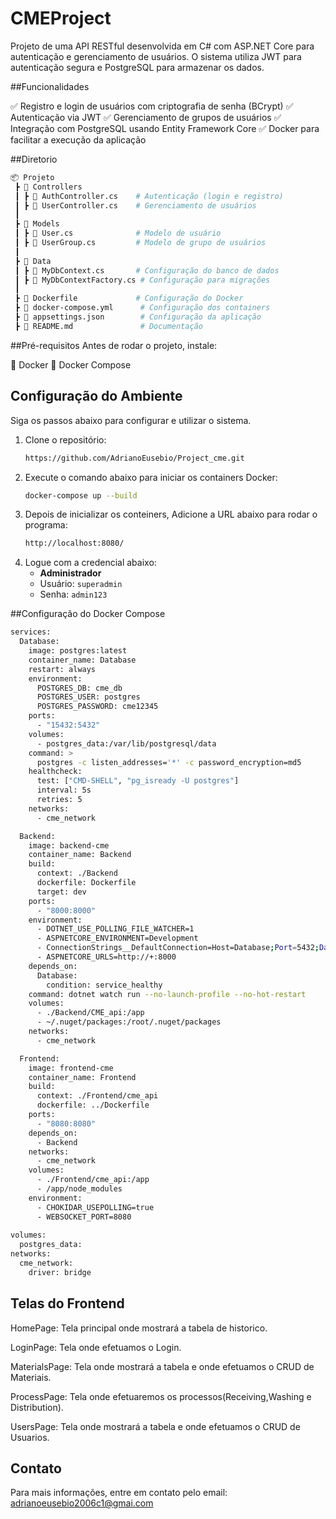 # CMEProject

Projeto de uma API RESTful desenvolvida em C# com ASP.NET Core para autenticação e gerenciamento de usuários. O sistema utiliza JWT para autenticação segura e PostgreSQL para armazenar os dados.

##Funcionalidades

✅ Registro e login de usuários com criptografia de senha (BCrypt)
✅ Autenticação via JWT
✅ Gerenciamento de grupos de usuários
✅ Integração com PostgreSQL usando Entity Framework Core
✅ Docker para facilitar a execução da aplicação

##Diretorio

```bash
📦 Projeto
 ┣ 📂 Controllers
 ┃ ┣ 📜 AuthController.cs    # Autenticação (login e registro)
 ┃ ┣ 📜 UserController.cs    # Gerenciamento de usuários
 ┃ 
 ┣ 📂 Models
 ┃ ┣ 📜 User.cs              # Modelo de usuário
 ┃ ┣ 📜 UserGroup.cs         # Modelo de grupo de usuários
 ┃
 ┣ 📂 Data
 ┃ ┣ 📜 MyDbContext.cs       # Configuração do banco de dados
 ┃ ┣ 📜 MyDbContextFactory.cs # Configuração para migrações
 ┃
 ┣ 📜 Dockerfile             # Configuração do Docker
 ┣ 📜 docker-compose.yml      # Configuração dos containers
 ┣ 📜 appsettings.json        # Configuração da aplicação
 ┣ 📜 README.md               # Documentação
```
##Pré-requisitos
Antes de rodar o projeto, instale:

🔹 Docker
🔹 Docker Compose

## Configuração do Ambiente

Siga os passos abaixo para configurar e utilizar o sistema.
1. Clone o repositório:
    ```bash
    https://github.com/AdrianoEusebio/Project_cme.git
    ```
2. Execute o comando abaixo para iniciar os containers Docker:
    ```bash
    docker-compose up --build
    ```
3. Depois de inicializar os conteiners, Adicione a URL abaixo para rodar o programa:
    ```bash
    http://localhost:8080/
    ```
4. Logue com a credencial abaixo:
    - **Administrador**
    - Usuário: `superadmin`
    - Senha: `admin123`

##Configuração do Docker Compose
```bash
services:
  Database:
    image: postgres:latest
    container_name: Database
    restart: always
    environment:
      POSTGRES_DB: cme_db
      POSTGRES_USER: postgres
      POSTGRES_PASSWORD: cme12345
    ports:
      - "15432:5432"
    volumes:
      - postgres_data:/var/lib/postgresql/data
    command: >
      postgres -c listen_addresses='*' -c password_encryption=md5
    healthcheck:
      test: ["CMD-SHELL", "pg_isready -U postgres"]
      interval: 5s
      retries: 5
    networks:
      - cme_network   

  Backend:
    image: backend-cme
    container_name: Backend
    build:
      context: ./Backend
      dockerfile: Dockerfile
      target: dev
    ports:
      - "8000:8000"
    environment:
      - DOTNET_USE_POLLING_FILE_WATCHER=1
      - ASPNETCORE_ENVIRONMENT=Development
      - ConnectionStrings__DefaultConnection=Host=Database;Port=5432;Database=cme_db;Username=postgres;Password=cme12345
      - ASPNETCORE_URLS=http://+:8000
    depends_on:
      Database:
        condition: service_healthy
    command: dotnet watch run --no-launch-profile --no-hot-restart
    volumes:
      - ./Backend/CME_api:/app
      - ~/.nuget/packages:/root/.nuget/packages
    networks:
      - cme_network

  Frontend:
    image: frontend-cme
    container_name: Frontend
    build:
      context: ./Frontend/cme_api
      dockerfile: ../Dockerfile
    ports:
      - "8080:8080"
    depends_on:
      - Backend
    networks:
      - cme_network
    volumes:
      - ./Frontend/cme_api:/app
      - /app/node_modules
    environment:
      - CHOKIDAR_USEPOLLING=true
      - WEBSOCKET_PORT=8080
        
volumes:
  postgres_data:
networks:
  cme_network:
    driver: bridge
```
## Telas do Frontend

HomePage: Tela principal onde mostrará a tabela de historico.

LoginPage: Tela onde efetuamos o Login.

MaterialsPage: Tela onde mostrará a tabela e onde efetuamos o CRUD de Materiais.

ProcessPage: Tela onde efetuaremos os processos(Receiving,Washing e Distribution).

UsersPage: Tela onde mostrará a tabela e onde efetuamos o CRUD de Usuarios.

## Contato

Para mais informações, entre em contato pelo email: adrianoeusebio2006c1@gmai.com









